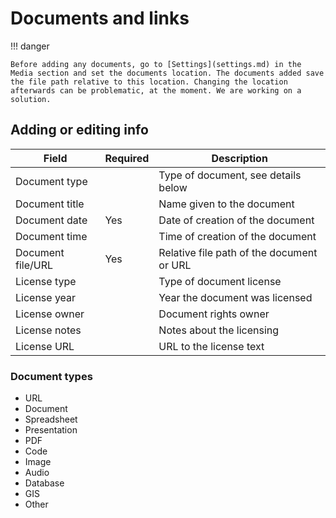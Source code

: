 # Documents and links

!!! danger

    Before adding any documents, go to [Settings](settings.md) in the Media section and set the documents location. The documents added save the file path relative to this location. Changing the location afterwards can be problematic, at the moment. We are working on a solution.

## Adding or editing info

Field | Required | Description
--- | --- | ---
Document type | | Type of document, see details below
Document title | | Name given to the document
Document date | Yes | Date of creation of the document
Document time | | Time of creation of the document
Document file/URL | Yes | Relative file path of the document or URL
License type | | Type of document license
License year | | Year the document was licensed
License owner | | Document rights owner
License notes | | Notes about the licensing
License URL | | URL to the license text

### Document types

- URL
- Document
- Spreadsheet
- Presentation
- PDF
- Code
- Image
- Audio
- Database
- GIS
- Other
